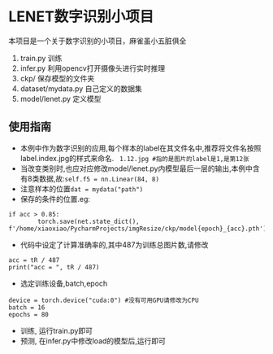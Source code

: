 # LENET数字识别小项目
本项目是一个关于数字识别的小项目，麻雀虽小五脏俱全
1. train.py 训练
2. infer.py 利用opencv打开摄像头进行实时推理
3. ckp/ 保存模型的文件夹
4. dataset/mydata.py 自己定义的数据集
5. model/lenet.py 定义模型
## 使用指南
- 本例中作为数字识别的应用,每个样本的label在其文件名中,推荐将文件名按照label.index.jpg的样式来命名.
``` 1.12.jpg #指的是图片的label是1,是第12张```
- 当改变类别时,也应对应修改model/lenet.py内模型最后一层的输出,本例中含有8类数据,故:```self.f5 = nn.Linear(84, 8)```
- 注意样本的位置```dat = mydata("path")```
- 保存的条件的位置.eg:
```
if acc > 0.85:
        torch.save(net.state_dict(), f'/home/xiaoxiao/PycharmProjects/imgResize/ckp/model{epoch}_{acc}.pth')
```
- 代码中设定了计算准确率的,其中487为训练总图片数,请修改
```
acc = tR / 487
print("acc = ", tR / 487)
```
- 选定训练设备,batch,epoch
```
device = torch.device("cuda:0") #没有可用GPU请修改为CPU
batch = 16
epochs = 80
```
- 训练, 运行train.py即可
- 预测, 在infer.py中修改load的模型后,运行即可
